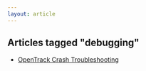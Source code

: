 ```yaml
---
layout: article
---
```


## Articles tagged "debugging"
- [OpenTrack Crash Troubleshooting](/articles/2024/otcd)